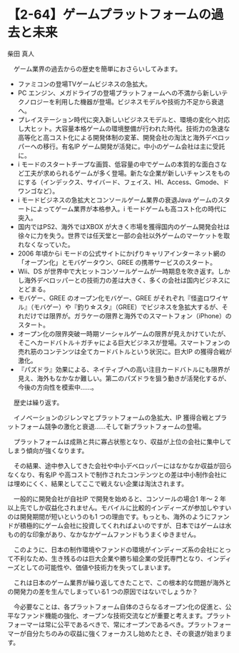 # 【2-64】ゲームプラットフォームの過去と未来

<div class="author">柴田 真人</div>

　ゲーム業界の過去からの歴史を簡単におさらいしてみます。

* ファミコンの登場TVゲームビジネスの急拡大。
* PC エンジン、メガドライブの登場プラットフォームへの不満から新しいテクノロジーを利用した機器が登場。ビジネスモデルや技術力不足から衰退へ。
* プレイステーション時代に突入新しいビジネスモデルと、環境の変化へ対応し大ヒット。大容量本格ゲームの環境整備が行われた時代。技術力の急速な高等化と高コスト化による開発体制の変革、開発会社の淘汰と海外デベロッパーへの移行。有名IP ゲーム開発が活発に。中小のゲーム会社は主に受託に。
* i モードのスタートチープな画質、低容量の中でゲームの本質的な面白さなど工夫が求められるゲームが多く登場。新たな企業が新しいチャンスをものにする（インデックス、サイバード、フェイス、HI、Access、Gmode、ドワンゴなど）。
* i モードビジネスの急拡大とコンソールゲーム業界の衰退Java ゲームのスタートによってゲーム業界が本格参入。i モードゲームも高コスト化の時代に突入。
* 国内ではPS2、海外ではXBOX が大きく市場を獲得国内のゲーム開発会社は徐々に力を失う。世界では任天堂と一部の会社以外ゲームのマーケットを取れなくなっていた。
* 2006 年頃からi モードの公式サイトにかげりキャリアインターネット網の「オープン化」とモバゲータウン、GREE の携帯サービスのスタート。
* Wii、DS が世界中で大ヒットコンソールゲームが一時期息を吹き返す。しかし海外デベロッパーとの技術力の差は大きく、多くの会社は国内ビジネスにとどまる。
* モバゲー、GREE のオープン化モバゲー、GREE がそれぞれ『怪盗ロワイヤル』（モバゲー）や『釣り☆スタ』（GREE）でビジネスを急拡大するが、それだけでは限界が。ガラケーの限界と海外でのスマートフォン（iPhone）のスタート。
* オープン化の限界突破一時期ソーシャルゲームの限界が見えかけていたが、そこへカードバトル＋ガチャによる巨大ビジネスが登場。スマートフォンの売れ筋のコンテンツは全てカードバトルという状況に。巨大IP の獲得合戦が激化。
* 『パズドラ』効果による、ネイティブへの高い注目カードバトルにも限界が見え、海外もなかなか難しい。第二のパズドラを狙う動きが活発化するが、今後の方向性を模索中……。

　歴史は繰り返す。

　イノベーションのジレンマとプラットフォームの急拡大、IP 獲得合戦とプラットフォーム競争の激化と衰退……そして新プラットフォームの登場。

　プラットフォームは成熟と共に寡占状態となり、収益が上位の会社に集中してしまう傾向が強くなります。

　その結果、途中参入してきた会社や中小デベロッパーにはなかなか収益が回らなくなり、有名IP や高コストで制作されたコンテンツとの差は中小制作会社には埋めにくく、結果としてここで戦えない企業は淘汰されます。

　一般的に開発会社が自社IP で開発を始めると、コンソールの場合1 年～ 2 年以上先でしか収益化されません。モバイルに比較的インディーズが参加しやすいのは開発期間が短いというのも1 つの理由です。もっとも、海外のようにファンドが積極的にゲーム会社に投資してくれればよいのですが、日本ではゲームは水もの的な印象があり、なかなかゲームファンドもうまくゆきません。

　このように、日本の制作環境やファンドの環境がインディーズ系の会社にとって不利なため、生き残るのは巨大企業や勝ち組企業の受託専門となり、インディーズとしての可能性や、価値や技術力を失ってしまいます。

　これは日本のゲーム業界が繰り返してきたことで、この根本的な問題が海外との開発力の差を生んでしまっている1 つの原因ではないでしょうか？

　今必要なことは、各プラットフォーム自体のさらなるオープン化の促進と、公平なファンド機能の強化、オープンな技術交流などが重要と考えます。プラットフォーマーは常に公平であるべきで、常にオープンであるべき。プラットフォーマーが自分たちのみの収益に強くフォーカスし始めたとき、その衰退が始まります。
